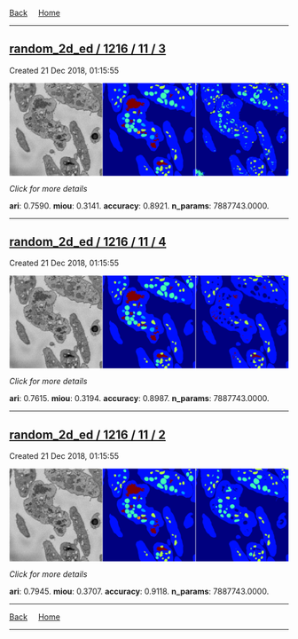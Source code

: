 
[Back](..)&nbsp;&nbsp;&nbsp;&nbsp;&nbsp;[Home](https://leapmanlab.github.io/snapshots)

---

<div class="summary"><a href="3"><h2>random_2d_ed / 1216 / 11 / 3</h2></a><p>Created 21 Dec 2018, 01:15:55
</p><a href="3"><img src="3/media/summary.png" align="center"></a><p>
<i>Click for more details</i>
</p></div>

**ari**: 0.7590. **miou**: 0.3141. **accuracy**: 0.8921. **n_params**: 7887743.0000. 

---

<div class="summary"><a href="4"><h2>random_2d_ed / 1216 / 11 / 4</h2></a><p>Created 21 Dec 2018, 01:15:55
</p><a href="4"><img src="4/media/summary.png" align="center"></a><p>
<i>Click for more details</i>
</p></div>

**ari**: 0.7615. **miou**: 0.3194. **accuracy**: 0.8987. **n_params**: 7887743.0000. 

---

<div class="summary"><a href="2"><h2>random_2d_ed / 1216 / 11 / 2</h2></a><p>Created 21 Dec 2018, 01:15:55
</p><a href="2"><img src="2/media/summary.png" align="center"></a><p>
<i>Click for more details</i>
</p></div>

**ari**: 0.7945. **miou**: 0.3707. **accuracy**: 0.9118. **n_params**: 7887743.0000. 

---

[Back](..)&nbsp;&nbsp;&nbsp;&nbsp;&nbsp;[Home](https://leapmanlab.github.io/snapshots)

---